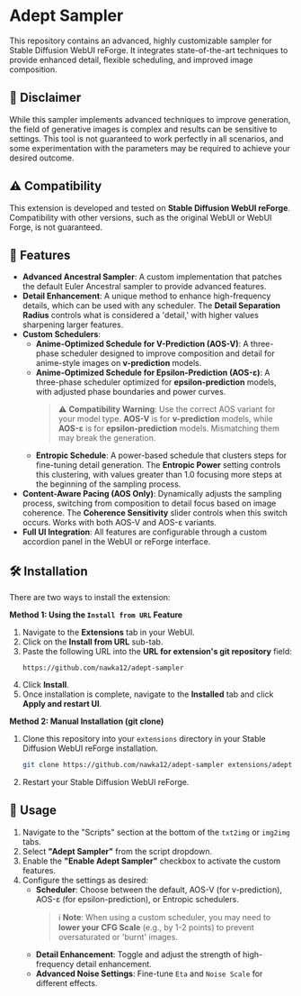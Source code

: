 # Adept Sampler

This repository contains an advanced, highly customizable sampler for Stable Diffusion WebUI reForge. It integrates state-of-the-art techniques to provide enhanced detail, flexible scheduling, and improved image composition.

## 📝 Disclaimer

While this sampler implements advanced techniques to improve generation, the field of generative images is complex and results can be sensitive to settings. This tool is not guaranteed to work perfectly in all scenarios, and some experimentation with the parameters may be required to achieve your desired outcome.

## ⚠️ Compatibility

This extension is developed and tested on **Stable Diffusion WebUI reForge**. Compatibility with other versions, such as the original WebUI or WebUI Forge, is not guaranteed.

## 🌟 Features

- **Advanced Ancestral Sampler**: A custom implementation that patches the default Euler Ancestral sampler to provide advanced features.
- **Detail Enhancement**: A unique method to enhance high-frequency details, which can be used with any scheduler. The **Detail Separation Radius** controls what is considered a 'detail,' with higher values sharpening larger features.
- **Custom Schedulers**:
    - **Anime-Optimized Schedule for V-Prediction (AOS-V)**: A three-phase scheduler designed to improve composition and detail for anime-style images on **v-prediction** models.
    - **Anime-Optimized Schedule for Epsilon-Prediction (AOS-ε)**: A three-phase scheduler optimized for **epsilon-prediction** models, with adjusted phase boundaries and power curves.
      > ⚠️ **Compatibility Warning**: Use the correct AOS variant for your model type. **AOS-V** is for **v-prediction** models, while **AOS-ε** is for **epsilon-prediction** models. Mismatching them may break the generation.
    - **Entropic Schedule**: A power-based schedule that clusters steps for fine-tuning detail generation. The **Entropic Power** setting controls this clustering, with values greater than 1.0 focusing more steps at the beginning of the sampling process.
- **Content-Aware Pacing (AOS Only)**: Dynamically adjusts the sampling process, switching from composition to detail focus based on image coherence. The **Coherence Sensitivity** slider controls when this switch occurs. Works with both AOS-V and AOS-ε variants.
- **Full UI Integration**: All features are configurable through a custom accordion panel in the WebUI or reForge interface.

## 🛠️ Installation

There are two ways to install the extension:

**Method 1: Using the `Install from URL` Feature**

1.  Navigate to the **Extensions** tab in your WebUI.
2.  Click on the **Install from URL** sub-tab.
3.  Paste the following URL into the **URL for extension's git repository** field:
    ```
    https://github.com/nawka12/adept-sampler
    ```
4.  Click **Install**.
5.  Once installation is complete, navigate to the **Installed** tab and click **Apply and restart UI**.

**Method 2: Manual Installation (git clone)**

1.  Clone this repository into your `extensions` directory in your Stable Diffusion WebUI reForge installation.
    ```bash
    git clone https://github.com/nawka12/adept-sampler extensions/adept-sampler
    ```
2.  Restart your Stable Diffusion WebUI reForge.

## 📖 Usage

1.  Navigate to the "Scripts" section at the bottom of the `txt2img` or `img2img` tabs.
2.  Select **"Adept Sampler"** from the script dropdown.
3.  Enable the **"Enable Adept Sampler"** checkbox to activate the custom features.
4.  Configure the settings as desired:
    - **Scheduler**: Choose between the default, AOS-V (for v-prediction), AOS-ε (for epsilon-prediction), or Entropic schedulers.
      > ℹ️ **Note**: When using a custom scheduler, you may need to **lower your CFG Scale** (e.g., by 1-2 points) to prevent oversaturated or 'burnt' images.
    - **Detail Enhancement**: Toggle and adjust the strength of high-frequency detail enhancement.
    - **Advanced Noise Settings**: Fine-tune `Eta` and `Noise Scale` for different effects. 